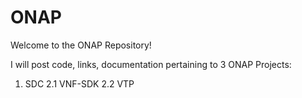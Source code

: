 # ONAP
Welcome to the ONAP Repository!

I will post code, links, documentation pertaining to 3 ONAP Projects:
1. SDC
2.1 VNF-SDK
2.2 VTP
